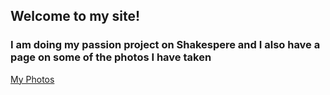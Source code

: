 ## Welcome to my site!

### I am doing my passion project on Shakespere and I also have a page on some of the photos I have taken


[My Photos](photos)
